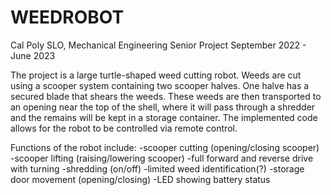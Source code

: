 # WEEDROBOT
Cal Poly SLO, Mechanical Engineering Senior Project
September 2022 - June 2023

The project is a large turtle-shaped weed cutting robot. Weeds are cut using a scooper system containing two scooper halves. One halve has a secured blade that shears the weeds. These weeds are then transported to an opening near the top of the shell, where it will pass through a shredder and the remains will be kept in a storage container. The implemented code allows for the robot to be controlled via remote control. 

Functions of the robot include:
-scooper cutting (opening/closing scooper)
-scooper lifting (raising/lowering scooper)
-full forward and reverse drive with turning
-shredding (on/off)
-limited weed identification(?)
-storage door movement (opening/closing)
-LED showing battery status
